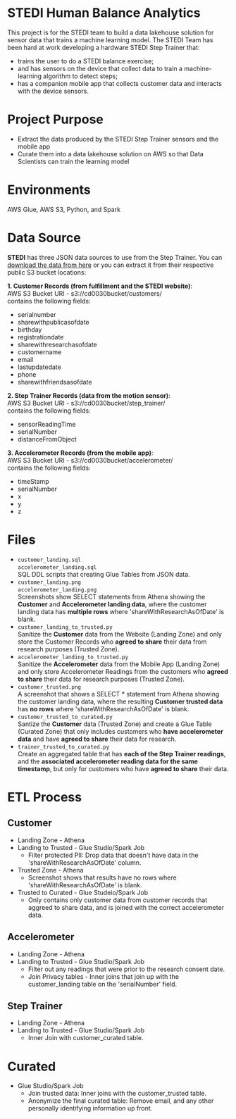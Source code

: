 # STEDI Human Balance Analytics
This project is for the STEDI team to build a data lakehouse solution for sensor data that trains a machine learning model.
The STEDI Team has been hard at work developing a hardware STEDI Step Trainer that:
- trains the user to do a STEDI balance exercise;
- and has sensors on the device that collect data to train a machine-learning algorithm to detect steps;
- has a companion mobile app that collects customer data and interacts with the device sensors.
# Project Purpose
- Extract the data produced by the STEDI Step Trainer sensors and the mobile app
- Curate them into a data lakehouse solution on AWS so that Data Scientists can train the learning model
# Environments
AWS Glue, AWS S3, Python, and Spark
# Data Source
**STEDI** has three JSON data sources to use from the Step Trainer. You can [download the data from here](https://video.udacity-data.com/topher/2022/June/62be2ed5_stedihumanbalanceanalyticsdata/stedihumanbalanceanalyticsdata.zip) or you can extract it from their respective public S3 bucket locations:

**1. Customer Records (from fulfillment and the STEDI website)**:
<br>AWS S3 Bucket URI - s3://cd0030bucket/customers/
<br>contains the following fields:
- serialnumber
- sharewithpublicasofdate
- birthday
- registrationdate
- sharewithresearchasofdate
- customername
- email
- lastupdatedate
- phone
- sharewithfriendsasofdate

**2. Step Trainer Records (data from the motion sensor)**:
<br>AWS S3 Bucket URI - s3://cd0030bucket/step_trainer/
<br>contains the following fields:
- sensorReadingTime
- serialNumber
- distanceFromObject

**3. Accelerometer Records (from the mobile app)**:
<br>AWS S3 Bucket URI - s3://cd0030bucket/accelerometer/
<br>contains the following fields:
- timeStamp
- serialNumber
- x
- y
- z

# Files
- `customer_landing.sql`<br>`accelerometer_landing.sql`<br>SQL DDL scripts that creating Glue Tables from JSON data.
- `customer_landing.png`<br>`accelerometer_landing.png`<br>Screenshots show SELECT statements from Athena showing the **Customer** and **Accelerometer landing data**, where the customer landing data has **multiple rows** where 'shareWithResearchAsOfDate' is blank.
- `customer_landing_to_trusted.py`<br>Sanitize the **Customer** data from the Website (Landing Zone) and only store the Customer Records who **agreed to share** their data from research purposes (Trusted Zone).
- `accelerometer_landing_to_trusted.py`<br>Sanitize the **Accelerometer** data from the Mobile App (Landing Zone) and only store Accelerometer Readings from the customers who **agreed to share** their data for research purposes (Trusted Zone).
- `customer_trusted.png`<br>A screenshot that shows a SELECT * statement from Athena showing the customer landing data, where the resulting **Customer trusted data** has **no rows** where 'shareWithResearchAsOfDate' is blank.
- `customer_trusted_to_curated.py`<br>Santize the **Customer** data (Trusted Zone) and create a Glue Table (Curated Zone) that only includes customers who **have accelerometer data** and have **agreed to share** their data for research.
- `trainer_trusted_to_curated.py`<br>Create an aggregated table that has **each of the Step Trainer readings**, and the **associated accelerometer reading data for the same timestamp**, but only for customers who have **agreed to share** their data.

# ETL Process
## Customer
- Landing Zone - Athena
- Landing to Trusted - Glue Studio/Spark Job
  - Filter protected PII: Drop data that doesn't have data in the 'shareWithResearchAsOfDate' column.
- Trusted Zone - Athena
  - Screenshot shows that results have no rows where 'shareWithResearchAsOfDate' is blank.
- Trusted to Curated - Glue Studeio/Spark Job
  - Only contains only customer data from customer records that aggreed to share data, and is joined with the correct accelerometer data.
## Accelerometer
- Landing Zone - Athena
- Landing to Trusted - Glue Studio/Spark Job
  - Filter out any readings that were prior to the research consent date.
  - Join Privacy tables - Inner joins that join up with the customer_landing table on the 'serialNumber' field.
## Step Trainer
- Landing Zone - Athena
- Landing to Trusted - Glue Studio/Spark Job
  - Inner Join with customer_curated table.
# Curated
- Glue Studio/Spark Job
  - Join trusted data: Inner joins with the customer_trusted table.
  - Anonymize the final curated table: Remove email, and any other personally identifying information up front.

